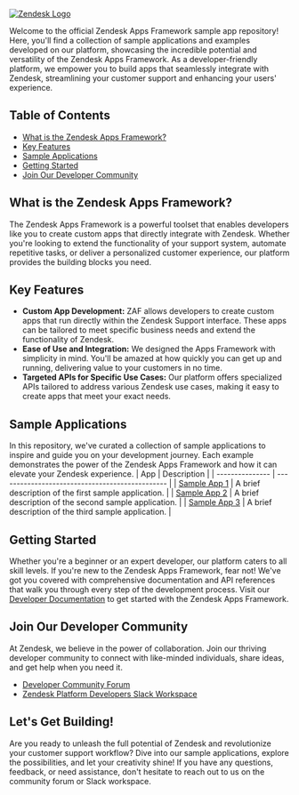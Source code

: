 [![Zendesk Logo](https://github.com/tipenehughes/sample-repo/blob/main/hero.png)](https://www.zendesk.com/)

Welcome to the official Zendesk Apps Framework sample app repository! Here, you'll find a collection of sample applications and examples developed on our platform, showcasing the incredible potential and versatility of the Zendesk Apps Framework. As a developer-friendly platform, we empower you to build apps that seamlessly integrate with Zendesk, streamlining your customer support and enhancing your users' experience.
## Table of Contents
- [What is the Zendesk Apps Framework?](#what-is-the-Zendesk-Apps-Framework?)
- [Key Features](#key-features)
- [Sample Applications](#sample-applications)
- [Getting Started](#getting-started)
- [Join Our Developer Community](#join-our-developer-community)
## What is the Zendesk Apps Framework?
The Zendesk Apps Framework is a powerful toolset that enables developers like you to create custom apps that directly integrate with Zendesk. Whether you're looking to extend the functionality of your support system, automate repetitive tasks, or deliver a personalized customer experience, our platform provides the building blocks you need.
## Key Features
- **Custom App Development:** ZAF allows developers to create custom apps that run directly within the Zendesk Support interface. These apps can be tailored to meet specific business needs and extend the functionality of Zendesk.
- **Ease of Use and Integration:** We designed the Apps Framework with simplicity in mind. You'll be amazed at how quickly you can get up and running, delivering value to your customers in no time.
- **Targeted APIs for Specific Use Cases:** Our platform offers specialized APIs tailored to address various Zendesk use cases, making it easy to create apps that meet your exact needs.
## Sample Applications
In this repository, we've curated a collection of sample applications to inspire and guide you on your development journey. Each example demonstrates the power of the Zendesk Apps Framework and how it can elevate your Zendesk experience.
| App      | Description                                     |
| --------------- | ----------------------------------------------- |
| [Sample App 1](link-to-sample-app-1)   | A brief description of the first sample application. |
| [Sample App 2](link-to-sample-app-2)   | A brief description of the second sample application. |
| [Sample App 3](link-to-sample-app-3)   | A brief description of the third sample application. |
   <!-- Add more sample apps with links and descriptions as needed -->
## Getting Started
Whether you're a beginner or an expert developer, our platform caters to all skill levels. If you're new to the Zendesk Apps Framework, fear not! We've got you covered with comprehensive documentation and API references that walk you through every step of the development process.
Visit our [Developer Documentation](https://developer.zendesk.com/documentation/) to get started with the Zendesk Apps Framework.
## Join Our Developer Community
At Zendesk, we believe in the power of collaboration. Join our thriving developer community to connect with like-minded individuals, share ideas, and get help when you need it.
- [Developer Community Forum](https://support.zendesk.com/hc/en-us/community/topics)
- [Zendesk Platform Developers Slack Workspace](https://docs.google.com/forms/d/e/1FAIpQLScm_rDLWwzWnq6PpYWFOR_PwMaSBcaFft-1pYornQtBGAaiJA/viewform)
## Let's Get Building!
Are you ready to unleash the full potential of Zendesk and revolutionize your customer support workflow? Dive into our sample applications, explore the possibilities, and let your creativity shine! If you have any questions, feedback, or need assistance, don't hesitate to reach out to us on the community forum or Slack workspace.